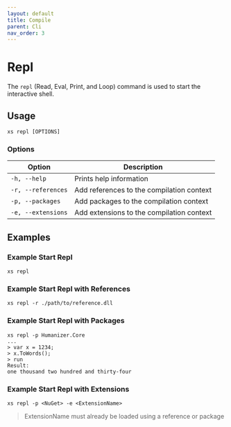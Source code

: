 ```yaml
---
layout: default
title: Compile
parent: Cli
nav_order: 3
---
```


# Repl

The `repl` (Read, Eval, Print, and Loop) command is used to start the interactive shell.

## Usage

```xs repl [OPTIONS]```

### Options

| Option             | Description                               |
|--------------------|-------------------------------------------|
| `-h, --help`       | Prints help information                   |
| `-r, --references` | Add references to the compilation context |
| `-p, --packages`   | Add packages to the compilation context   |
| `-e, --extensions` | Add extensions to the compilation context |

## Examples

### Example Start Repl
```
xs repl
```

### Example Start Repl with References
```
xs repl -r ./path/to/reference.dll
```

### Example Start Repl with Packages
```
xs repl -p Humanizer.Core
...
> var x = 1234;
> x.ToWords();
> run
Result:
one thousand two hundred and thirty-four
```

### Example Start Repl with Extensions
```
xs repl -p <NuGet> -e <ExtensionName>
```
> ExtensionName must already be loaded using a reference or package